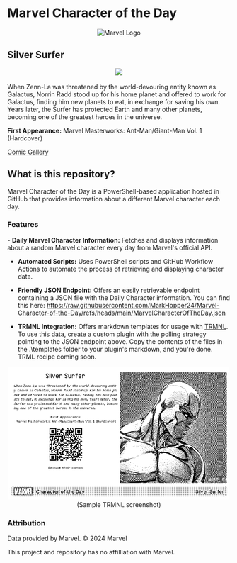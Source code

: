 # Marvel Character of the Day
<p align="center">
<img src="https://logos-world.net/wp-content/uploads/2020/12/Marvel-Entertainment-Logo.png" alt="Marvel Logo" width="350" height="auto">
</p>

## Silver Surfer
<p align="center">
<img src="http://i.annihil.us/u/prod/marvel/i/mg/3/50/527bb6490a176.jpg" width="600" height="auto"/>
</p>

When Zenn-La was threatened by the world-devouring entity known as Galactus, Norrin Radd stood up for his home planet and offered to work for Galactus, finding him new planets to eat, in exchange for saving his own. Years later, the Surfer has protected Earth and many other planets, becoming one of the greatest heroes in the universe.

**First Appearance:** Marvel Masterworks: Ant-Man/Giant-Man Vol. 1 (Hardcover)

[Comic Gallery](http://marvel.com/comics/characters/1009592/silver_surfer?utm_campaign=apiRef&utm_source=335f42edabc428513a94604c747fda4a)

<h2>What is this repository?</h2>
Marvel Character of the Day is a PowerShell-based application hosted in GitHub that provides information about a different Marvel character each day. 

<h3>Features</h3>
- <b>Daily Marvel Character Information:</b> Fetches and displays information about a random Marvel character every day from Marvel's official API.

- <b>Automated Scripts:</b> Uses PowerShell scripts and GitHub Workflow Actions to automate the process of retrieving and displaying character data.
  
- <b>Friendly JSON Endpoint:</b> Offers an easily retrievable endpoint containing a JSON file with the Daily Character information. You can find this here: https://raw.githubusercontent.com/MarkHopper24/Marvel-Character-of-the-Day/refs/heads/main/MarvelCharacterOfTheDay.json
  
- <b>TRMNL Integration:</b> Offers markdown templates for usage with [TRMNL](https://usetrmnl.com). To use this data, create a custom plugin with the polling strategy pointing to the JSON endpoint above. Copy the contents of the files in the .\templates folder to your plugin's markdown, and you're done. TRML recipe coming soon.
<p align="center">
<img src="https://raw.githubusercontent.com/MarkHopper24/Marvel-Character-of-the-Day/refs/heads/main/templates/trmnlPluginScreenshot.jpg" width="auto" height="300"/><br>
(Sample TRMNL screenshot)
</p>

<h3>Attribution</h3>
Data provided by Marvel. © 2024 Marvel

This project and repository has no affilliation with Marvel.
